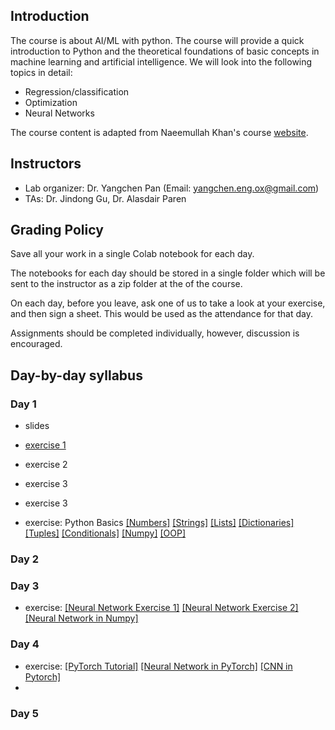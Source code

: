 ## Introduction

The course is about AI/ML with python. The course will provide a quick introduction to Python and the theoretical foundations 
of basic concepts in machine learning and artificial intelligence. We will look into the following topics in detail: 

 - Regression/classification
 - Optimization
 - Neural Networks

The course content is adapted from Naeemullah Khan's course [website](https://naeemullah-khan.github.io/CWM2022/). 
                
## Instructors

- Lab organizer: Dr. Yangchen Pan (Email: yangchen.eng.ox@gmail.com)
- TAs: Dr. Jindong Gu, Dr. Alasdair Paren

## Grading Policy

Save all your work in a single Colab notebook for each day.

The notebooks for each day should be stored in a single folder which will be sent to the instructor as a zip folder at the of the course.

On each day, before you leave, ask one of us to take a look at your exercise, and then sign a sheet. This would be used as the attendance for that day.

Assignments should be completed individually, however, discussion is encouraged.

## Day-by-day syllabus

### Day 1

- slides

- [exercise 1](https://colab.research.google.com/drive/1H7D2iToXuXRi7O0Ep0_BxLIgno1qs18G?usp=sharing)

- exercise 2

- exercise 3
- exercise 3
- exercise: Python Basics [[Numbers]](https://colab.research.google.com/drive/1_C-j_Ko4k4dd0JvXD-zIzJ3u_v4FX_Go?usp=sharing) [[Strings]](https://colab.research.google.com/drive/1Lxvgm_z3vFn7D0NTtX6fLJlRAbrm8IB8?usp=sharing) [[Lists]](https://colab.research.google.com/drive/153D37bBxnJhfxBh0T4yvemJcaDswbMey?usp=sharing)  [[Dictionaries]](https://colab.research.google.com/drive/18gJX55cKwZge3o5CyRjVuZ4jXCl9-RrO?usp=sharing)  [[Tuples]](https://colab.research.google.com/drive/1KQO0S9Y0Z8v_hDymqpRrpKRugyB2apOb?usp=sharing)  [[Conditionals]](https://colab.research.google.com/drive/1XCPvBY14y7wsdAG0yUDtkcPrVPDT9bcL?usp=sharing)  [[Numpy]](https://colab.research.google.com/drive/1CC4teplphG5o3GLbbx_6QJXMPDYZXZ9o?usp=sharing)  [[OOP]](https://colab.research.google.com/drive/1q99aO6dOzxD5Roqmb38MGOO37Jc4_MUO?usp=sharing)

### Day 2

### Day 3
- exercise: [[Neural Network Exercise 1]](https://colab.research.google.com/drive/1vpFJZp400wOtp0dCswn8n1uVJfM3yJdS?usp=sharing) [[Neural Network Exercise 2]](https://colab.research.google.com/drive/1OIoyrzV0j67QIyaMMBNUgWDQdC-zMc8l?usp=sharing) [[Neural Network in Numpy]](https://colab.research.google.com/drive/1R5gxgo-A6YJhgXxGQf5eLriPG2N8sTcO?usp=sharing)

### Day 4
- exercise: [[PyTorch Tutorial]](https://colab.research.google.com/drive/1NcUdNrq0Gt3hgCssEsykgmtj8wkmGErT?usp=sharing) [[Neural Network in PyTorch]](https://colab.research.google.com/drive/1NcUdNrq0Gt3hgCssEsykgmtj8wkmGErT?usp=sharing) [[CNN in Pytorch]](https://colab.research.google.com/drive/1-rnoqtwMkOSzieo-O3vfYpRI-AG7eAf2?usp=sharing)
- 
### Day 5
